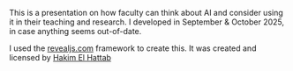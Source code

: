 This is a presentation on how faculty can think about AI and consider using it in their teaching and research. I developed in September & October 2025, in case anything seems out-of-date. 

I used the [revealjs.com](https://revealjs.com/) framework to create this. It was created and licensed by [Hakim El Hattab](https://hakim.se)
